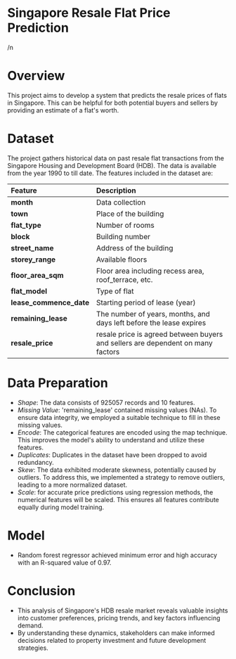 # Singapore Resale Flat Price Prediction

/n

# Overview
This project aims to develop a system that predicts the resale prices of flats in Singapore. This can be helpful for both potential buyers and sellers by providing an estimate of a flat's worth.

# Dataset
The project gathers historical data on past resale flat transactions from the Singapore Housing and Development Board (HDB). The data is available from the year 1990 to till date. The features included in the dataset are:

| Feature | Description |
| :--- | :--- |
| __month__ | Data collection |
| __town__ | Place of the building |
| __flat_type__ | Number of rooms |
| __block__ | Building number |
| __street_name__ | Address of the building |
| __storey_range__ | Available floors |
| __floor_area_sqm__ | Floor area including recess area, roof_terrace, etc. |
| __flat_model__ | Type of flat |
| __lease_commence_date__ | Starting period of lease (year) |
| __remaining_lease__ | The number of years, months, and days left before the lease expires |
| __resale_price__ | resale price is agreed between buyers and sellers are dependent on many factors |

# Data Preparation
- *Shape*: The data consists of 925057 records and 10 features.
- *Missing Value*: 'remaining_lease' contained missing values (NAs). To ensure data integrity, we employed a suitable technique to fill in these missing values.
- *Encode*: The categorical features are encoded using the map technique. This improves the model's ability to understand and utilize these features.
- *Duplicates*: Duplicates in the dataset have been dropped to avoid redundancy.
- *Skew*: The data exhibited moderate skewness, potentially caused by outliers. To address this, we implemented a strategy to remove outliers, leading to a more normalized dataset.
- *Scale*: for accurate price predictions using regression methods, the numerical features will be scaled. This ensures all features contribute equally during model training.

# Model
- Random forest regressor achieved minimum error and high accuracy with an R-squared value of 0.97.

# Conclusion
- This analysis of Singapore's HDB resale market reveals valuable insights into customer preferences, pricing trends, and key factors influencing demand. 
- By understanding these dynamics, stakeholders can make informed decisions related to property investment and future development strategies.
